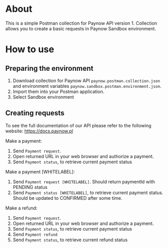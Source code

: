 # About 

This is a simple Postman collection for Paynow API version 1.
Collection allows you to create a basic requests in Paynow Sandbox environment.

# How to use

## Preparing the environment

1. Download collection for Paynow API `paynow.postman.collection.json` and environment variables `paynow.sandbox.postman.environment.json`.
2. Import them into your Postman application.
3. Select Sandbox environment

## Creating requests

To see the full documentation of our API please refer to the following website: https://docs.paynow.pl

Make a payment:

1. Send `Payment request`.
2. Open returned URL in your web browser and authorize a payment.
3. Send `Payment status`, to retrieve current payment status

Make a payment [WHITELABEL]:

1. Send `Payment request [WHITELABEL]`. Should return paymentId with PENDING status
2. Send `Payment status [WHITELABEL]`, to retrieve current payment status. Should be updated to CONFIRMED after some time.

Make a refund:

1. Send `Payment request`.
2. Open returned URL in your web browser and authorize a payment.
3. Send `Payment status`, to retrieve current payment status
4. Send `Payment refund`
5. Send `Payment status`, to retrieve current refund status
